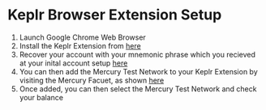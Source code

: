 
# Keplr Browser Extension Setup

1. Launch Google Chrome Web Browser
2. Install the Keplr Extension from [here](https://chrome.google.com/webstore/detail/keplr/dmkamcknogkgcdfhhbddcghachkejeap)
3. Recover your account with your mnemonic phrase which you recieved at your inital account setup [here](../user-guides/account.md)
4. You can then add the Mercury Test Network to your Keplr Extension by visiting the Mercury Facuet, as shown [here](../user-guides/faucet.md#web-interface)
5. Once added, you can then select the Mercury Test Network and check your balance

